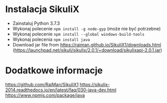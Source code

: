 # Instalacja SikuliX

* Zainstaluj Python 3.7.3
* Wykonaj polecenie `npm install -g node-gyp` (może nie być potrzebne)
* Wykonaj polecenie `npm install --global windows-build-tools`
* Wykonaj polecenia `npm install java`
* Download jar file from https://raiman.github.io/SikuliX1/downloads.html (https://launchpad.net/sikuli/sikulix/2.0.1/+download/sikulixapi-2.0.1.jar)

# Dodatkowe informacje
https://github.com/RaiMan/SikuliX1
https://sikulix-2014.readthedocs.io/en/latest/faq/030-java-dev.html
https://www.npmjs.com/package/java
